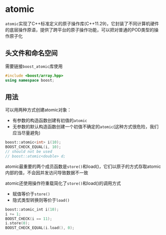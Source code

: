 # atomic

`atomic`实现了C++标准定义的原子操作库(C++11.29)，它封装了不同计算机硬件的底层操作原语，提供了跨平台的原子操作功能，可以把对普通的POD类型的操作原子化

## 头文件和命名空间

需要链接`boost_atomic`库使用

```c++
#include <boost/array.hpp> 
using namespace boost;
```

## 用法

可以用两种方式创建atomic对象：

- 有参数的构造函数创建有初值的`atomic`
- 无参数的默认构造函数创建一个初值不确定的`atomic`(这种方式很危险，我们应当尽量避免)

```c++
boost::atomic<int> i(10);
BOOST_CHECK_EQUAL(i, 10);
// should not be used
// boost::atomic<double> d;
```

atomic最重要的两个成员函数是`store()`和load()，它们以原子的方式存取atomic内部的值，不会因并发访问导致数据不一致

atomic还使用操作符重载简化了`store()`和load()的调用方式

- 赋值等价于`store()`
- 隐式类型转换则等价于`load()`

```c++
boost::atomic_int i(10);
i += 1;
BOOST_CHECK(i == 11);
i.store(0);
BOOST_CHECK_EQUAL(i.load(), 0);
```

